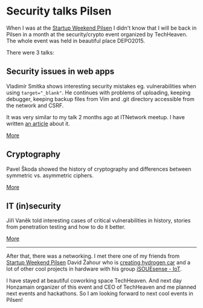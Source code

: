 # Security talks Pilsen

<!--date:2018-06-12-->

When I was at the [Startup Weekend Pilsen](/startup-weekend-pilsen-2018) I didn't know that I will be back in Pilsen in a month at the security/crypto event organized by <place>TechHeaven</place>. The whole event was held in beautiful place <place>DEPO2015</place>.

<!--![DEPO2015](/content/articles/security-talks-pilsen/depo2015.jpg)-->
<!--todo featured-->

There were 3 talks:

## Security issues in web apps

<person>Vladimír Smitka</person> shows interesting security mistakes eg. vulnerabilities when using <code>target="\_blank"</code>. He continues with problems of uploading, keeping debugger, keeping backup files from Vim and .git directory accessible from the network and CSRF.

It was very similar to my talk 2 months ago at ITNetwork meetup. I have written [an article<flag-cs/>](https://www.itnetwork.cz/php/bezpecnost/jak-si-nechat-hacknout-webovou-aplikaci) about it.

[More<flag-cs/>](https://www.az-webovka.cz/techheaven-security-kryptografie-1-3/)

## Cryptography

<person>Pavel Škoda</person> showed the history of cryptography and differences between symmetric vs. asymmetric ciphers.

[More<flag-cs/>](https://www.az-webovka.cz/techheaven-security-kryptografie-2-3/)

## IT (in)security

<person>Jiří Vaněk</person> told interesting cases of critical vulnerabilities in history, stories from penetration testing and how to do it better.

[More<flag-cs/>](https://www.az-webovka.cz/techheaven-security-kryptografie-3-3/)

---

After that, there was a networking. I met there one of my friends from [Startup Weekend Pilsen](/startup-weekend-pilsen-2018) <person>David Žahour</person> who is [creating hydrogen car<flag-cs/>](https://www.youtube.com/watch?v=LPE3o9neP0M) and a lot of other cool projects in hardware with his group [iSOUEsense - IoT](https://www.facebook.com/isouesense/).

I have stayed at beautiful coworking space <place>TechHeaven</place>. And next day <person source="Jan Steinbach">Honza<role>main organizer of this event and CEO of <place>TechHeaven</place></role></person> and me planned next events and hackathons. So I am looking forward to next cool events in Pilsen!
